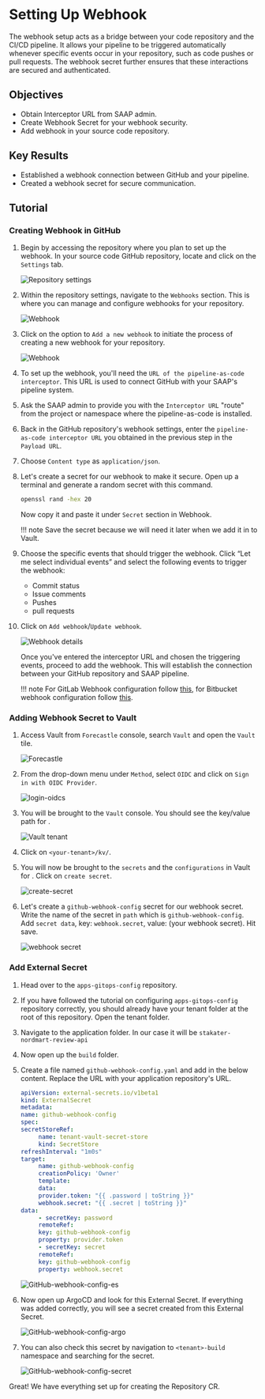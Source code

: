 # Setting Up Webhook

The webhook setup acts as a bridge between your code repository and the CI/CD pipeline. It allows your pipeline to be triggered automatically whenever specific events occur in your repository, such as code pushes or pull requests. The webhook secret further ensures that these interactions are secured and authenticated.

## Objectives

- Obtain Interceptor URL from SAAP admin.
- Create Webhook Secret for your webhook security.
- Add webhook in your source code repository.

## Key Results

- Established a webhook connection between GitHub and your pipeline.
- Created a webhook secret for secure communication.

## Tutorial

### Creating Webhook in GitHub

1. Begin by accessing the repository where you plan to set up the webhook. In your source code GitHub repository, locate and click on the `Settings` tab.

    ![Repository settings](images/repository-settings.png)

1. Within the repository settings, navigate to the `Webhooks` section. This is where you can manage and configure webhooks for your repository.

    ![Webhook](images/webhook.png)

1. Click on the option to `Add a new webhook` to initiate the process of creating a new webhook for your repository.

    ![Webhook](images/add-webhook.png)

1. To set up the webhook, you'll need the `URL of the pipeline-as-code interceptor`. This URL is used to connect GitHub with your SAAP's pipeline system.

1. Ask the SAAP admin to provide you with the `Interceptor URL` "route" from the project or namespace where the pipeline-as-code is installed.

1. Back in the GitHub repository's webhook settings, enter the `pipeline-as-code interceptor URL` you obtained in the previous step in the `Payload URL`.

1. Choose `Content type` as `application/json`.

1. Let's create a secret for our webhook to make it secure. Open up a terminal and generate a random secret with this command.

    ```sh
    openssl rand -hex 20
    ```

    Now copy it and paste it under `Secret` section in Webhook.

    !!! note
        Save the secret because we will need it later when we add it in to Vault.

1. Choose the specific events that should trigger the webhook. Click “Let me select individual events” and select the following events to trigger the webhook:

    - Commit status
    - Issue comments
    - Pushes
    - pull requests

1. Click on `Add webhook`/`Update webhook`.

    ![Webhook details](images/webhook-details.png)

    Once you've entered the interceptor URL and chosen the triggering events, proceed to add the webhook. This will establish the connection between your GitHub repository and SAAP pipeline.

    !!! note
        For GitLab Webhook configuration follow [this](https://pipelinesascode.com/docs/install/gitlab/), for Bitbucket webhook configuration follow [this](https://pipelinesascode.com/docs/install/bitbucket_cloud/).

### Adding Webhook Secret to Vault

1. Access Vault from `Forecastle` console, search `Vault` and open the `Vault` tile.

    ![Forecastle](images/forecastle.png)

1. From the drop-down menu under `Method`, select `OIDC` and click on `Sign in with OIDC Provider`.

    ![login-oidcs](images/login-oidc.png)

1. You will be brought to the `Vault` console. You should see the key/value path for <your-tenant>.

    ![Vault tenant](images/vault-tenant.png)

1. Click on `<your-tenant>/kv/`.

1. You will now be brought to the `secrets` and the `configurations` in Vault for <your-tenant>. Click on `create secret`.

    ![create-secret](images/create-secret.png)

1. Let's create a `github-webhook-config` secret for our webhook secret. Write the name of the secret in `path` which is `github-webhook-config`. Add `secret data`, key: `webhook.secret`, value: (your webhook secret). Hit save.

    ![webhook secret](images/webhook-secret.png)

### Add External Secret

1. Head over to the `apps-gitops-config` repository.

1. If you have followed the tutorial on configuring `apps-gitops-config` repository correctly, you should already have your tenant folder at the root of this repository. Open the tenant folder.

1. Navigate to the application folder. In our case it will be `stakater-nordmart-review-api`

1. Now open up the `build` folder.

1. Create a file named `github-webhook-config.yaml` and add in the below content. Replace the URL with your application repository's URL.

    ```yaml
    apiVersion: external-secrets.io/v1beta1
    kind: ExternalSecret
    metadata:
    name: github-webhook-config
    spec:
    secretStoreRef:
         name: tenant-vault-secret-store
         kind: SecretStore
    refreshInterval: "1m0s"
    target:
         name: github-webhook-config
         creationPolicy: 'Owner'
         template:
         data:
         provider.token: "{{ .password | toString }}"
         webhook.secret: "{{ .secret | toString }}"
    data:
         - secretKey: password
         remoteRef:
         key: github-webhook-config
         property: provider.token
         - secretKey: secret
         remoteRef:
         key: github-webhook-config
         property: webhook.secret
    ```

    ![GitHub-webhook-config-es](images/github-webhook-config-es.png)

1. Now open up ArgoCD and look for this External Secret. If everything was added correctly, you will see a secret created from this External Secret.

    ![GitHub-webhook-config-argo](images/github-webhook-config-argo.png)

1. You can also check this secret by navigation to `<tenant>-build` namespace and searching for the secret.

    ![GitHub-webhook-config-secret](images/github-webhook-config-secret.png)

Great! We have everything set up for creating the Repository CR.
